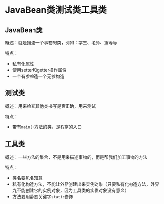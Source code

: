 # JavaBean类测试类工具类



## JavaBean类

概述：就是描述一个事物的类，例如：学生、老师、鱼等等



特点：

* 私有化属性
* 使用setter和getter操作属性
* 一个有参构造一个无参构造





## 测试类

概述：用来检查其他类书写是否正确，用来测试

特点：

* 带有`main()`方法的类，是程序的入口

## 工具类

概述：一些方法的集合，不是用来描述事物的，而是帮我们加工事物的方法



特点：

* 类名要见名知意
* 私有化构造方法，不能让外界创建出来实例对象（只要私有化构造方法，外界九不能创建它的实例对象，因为工具类的实例对象没有意义）
* 方法要用静态关键字`static`修饰